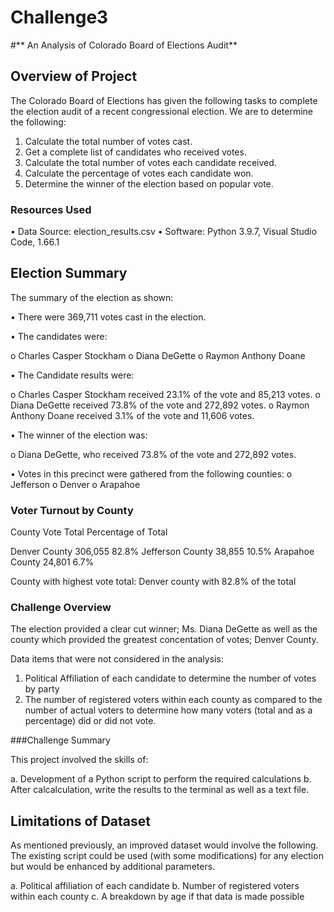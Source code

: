 # Challenge3
#** An Analysis of Colorado Board of Elections Audit**

## Overview of Project

The Colorado Board of Elections has given the following tasks to complete the election audit of a recent 
congressional election. We are to determine the following:

1.	Calculate the total number of votes cast.
2.	Get a complete list of candidates who received votes.
3.	Calculate the total number of votes each candidate received.
4.	Calculate the percentage of votes each candidate won.
5.	Determine the winner of the election based on popular vote.


### Resources Used

•	Data Source: election_results.csv
•	Software: Python 3.9.7, Visual Studio Code, 1.66.1

## Election Summary

The summary of the election as shown:

•	There were 369,711 votes cast in the election.

•	The candidates were:

o	Charles Casper Stockham
o	Diana DeGette
o	Raymon Anthony Doane

•	The Candidate results were:

o	Charles Casper Stockham received 23.1% of the vote and 85,213 votes.
o	Diana DeGette received 73.8% of the vote and 272,892 votes.
o	Raymon Anthony Doane received 3.1% of the vote and 11,606 votes.

•	The winner of the election was:

o	Diana DeGette, who received 73.8% of the vote and 272,892 votes.

•	Votes in this precinct were gathered from the following counties:
o	Jefferson
o	Denver
o	Arapahoe

### Voter Turnout by County

County               Vote Total        Percentage of Total

Denver County         306,055             82.8%
Jefferson County       38,855             10.5%
Arapahoe County        24,801              6.7%
 
County with highest vote total: Denver county with 82.8% of the total

### Challenge Overview

The election provided a clear cut winner; Ms. Diana DeGette as well as the county which provided the greatest
concentation of votes; Denver County.

Data items that were not considered in the analysis: 

1. Political Affiliation of each candidate to determine the number of votes by party
2. The number of registered voters within each county as compared to the number of actual voters to determine how many voters (total and as a percentage)
did or did not vote.


###Challenge Summary

This project involved the skills of: 

a. Development of a Python script to perform the required calculations
b. After calcalculation, write the results to the terminal as well as a text file. 


## Limitations of Dataset

As mentioned previously, an improved dataset would involve the following. The existing script could be used (with some modifications) for any election but would be enhanced 
by additional parameters. 

a. Political affiliation of each candidate
b. Number of registered voters within each county
c. A breakdown by age if that data is made possible
